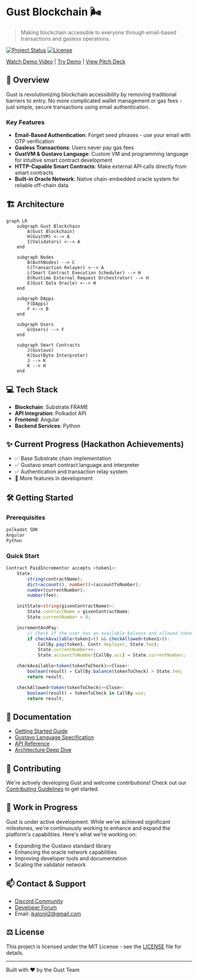 # Gust Blockchain 🌬️

> Making blockchain accessible to everyone through email-based transactions and gasless operations.

[![Project Status](https://img.shields.io/badge/status-in_development-yellow.svg)]()
[![License](https://img.shields.io/badge/license-MIT-blue.svg)]()

[Watch Demo Video](https://www.loom.com/share/9ef2df4341b14ca0a011f91a1b0bbd32?sid=2663f1d8-36f4-44ab-859c-2a203412bfda) | [Try Demo](https://gust-blockchain.vercel.app/) | [View Pitch Deck](https://gust-blockchain.vercel.app/)

## 🚀 Overview

Gust is revolutionizing blockchain accessibility by removing traditional barriers to entry. No more complicated wallet management or gas fees - just simple, secure transactions using email authentication.

### Key Features

- **Email-Based Authentication**: Forget seed phrases - use your email with OTP verification
- **Gasless Transactions**: Users never pay gas fees
- **GustVM & Gustavo Language**: Custom VM and programming language for intuitive smart contract development
- **HTTP-Capable Smart Contracts**: Make external API calls directly from smart contracts
- **Built-in Oracle Network**: Native chain-embedded oracle system for reliable off-chain data

## 🏗️ Architecture

```mermaid
graph LR
    subgraph Gust Blockchain
        A(Gust Blockchain)
        H(GustVM) <--> A
        I(Validators) <--> A
    end

    subgraph Nodes
        B(AuthNodes) --> C
        C(Transaction Relayer) <--> A
        L(Smart Contract Execution Scheduler) --> H
        D(Runtime External Request Orchestrator) --> H
        E(Gust Data Oracle) <--> H
    end

    subgraph DApps
        F(DApps)
        F <--> B
    end

    subgraph Users
        G(Users) --> F
    end

    subgraph Smart Contracts
        J(Gustavo) 
        K(GustByte Interpreter)
        J --> K
        K --> H
    end
```

## 💻 Tech Stack

- **Blockchain**: Substrate FRAME
- **API Integration**: Polkadot API
- **Frontend**: Angular
- **Backend Services**: Python

## ✨ Current Progress (Hackathon Achievements)

- ✅ Base Substrate chain implementation
- ✅ Gustavo smart contract language and interpreter
- ✅ Authentication and transaction relay system
- 🚧 More features in development

## 🛠️ Getting Started

### Prerequisites

```bash
polkadot SDK
Angular
Python
```

### Quick Start

```typescript
Contract PaidIncrementor accepts <token1>:
	State:
		string(contractName);
		dict<account(), number()>(accountToNumber);
		number(currentNumber);
		number(fee);

	initState<string(givenContractName)>:
		State.contractName = givenContractName;
		State.currentNumber = 0;

	incrementAndPay:
		// Check if the user has an available balance and allowed token
		if checkAvailable<token1>() && checkAllowed<token1>():
			CallBy.pay(token1, Contr.deployer, State.fee);
			State.currentNumber++;
			State.accountToNumber[CallBy.acc] = State.currentNumber;

	checkAvailable<token(tokenToCheck)><Close>:
		boolean(result) = CallBy.balance(tokenToCheck) > State.fee;
		return result;

	checkAllowed<token(tokenToCheck)><Close>:
		boolean(result) = tokenToCheck in CallBy.use;
		return result;

```

## 📖 Documentation

- [Getting Started Guide](docs/getting-started.md)
- [Gustavo Language Specification](docs/gustavo-spec.md)
- [API Reference](docs/api-reference.md)
- [Architecture Deep Dive](docs/architecture.md)

## 🤝 Contributing

We're actively developing Gust and welcome contributions! Check out our [Contributing Guidelines](CONTRIBUTING.md) to get started.

## 🚧 Work in Progress

Gust is under active development. While we've achieved significant milestones, we're continuously working to enhance and expand the platform's capabilities. Here's what we're working on:

- Expanding the Gustavo standard library
- Enhancing the oracle network capabilities
- Improving developer tools and documentation
- Scaling the validator network

## 📫 Contact & Support

- [Discord Community]()
- [Developer Forum]()
- Email: ikalonji2@gmail.com

## ⚖️ License

This project is licensed under the MIT License - see the [LICENSE](LICENSE) file for details.

---

Built with ❤️ by the Gust Team